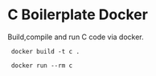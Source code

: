 # C Boilerplate Docker

Build,compile and run C code via docker.

```
 docker build -t c .

 docker run --rm c
```
